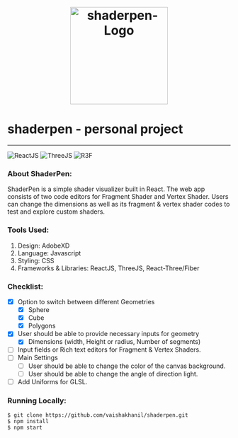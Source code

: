 <h1 align="center">
    <br/>
    <a href="https://vaishakhanil.github.io/"><img width="220px" src="./public/favicon.ico" alt="shaderpen-Logo"/></a>
    <br/>
</h1>

# shaderpen - personal project 
---
![ReactJS](https://img.shields.io/badge/ReactJS-008cff?logo=react&style=flat-square&logoColor=white)
![ThreeJS](https://img.shields.io/badge/threejs-1ee500?logo=webgl&style=flat-square&logoColor=white)
![R3F](https://img.shields.io/badge/R3F-1752EC?logo=webgl&style=flat-square&logoColor=white)

### About ShaderPen:

ShaderPen is a simple shader visualizer built in React. The web app consists of two code editors for Fragment Shader and Vertex Shader. Users can change the dimensions as well as its fragment & vertex shader codes to test and explore custom shaders.

### Tools Used:

1. Design: AdobeXD
2. Language: Javascript
3. Styling: CSS
4. Frameworks & Libraries: ReactJS, ThreeJS, React-Three/Fiber

### Checklist:
- [x] Option to switch between different Geometries
    - [x] Sphere
    - [x] Cube
    - [x] Polygons
- [x] User should be able to provide necessary inputs for geometry
    - [x] Dimensions (width, Height or radius, Number of segments)
- [ ] Input fields or Rich text editors for Fragment & Vertex Shaders.
- [ ] Main Settings
    - [ ] User should be able to change the color of the canvas background.
    - [ ] User should be able to change the angle of direction light.
- [ ] Add Uniforms for GLSL.

### Running Locally:

```
$ git clone https://github.com/vaishakhanil/shaderpen.git
$ npm install
$ npm start
```
